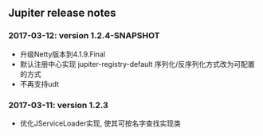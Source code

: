 Jupiter release notes
------------------------

### 2017-03-12: version 1.2.4-SNAPSHOT

- 升级Netty版本到4.1.9.Final
- 默认注册中心实现 jupiter-registry-default 序列化/反序列化方式改为可配置的方式
- 不再支持udt

### 2017-03-11: version 1.2.3

- 优化JServiceLoader实现, 使其可按名字查找实现类
